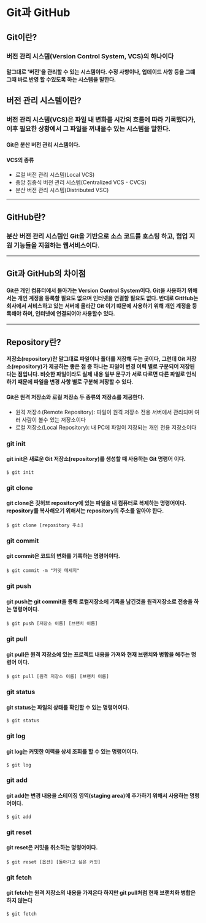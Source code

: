 # Git과 GitHub

## Git이란?

### 버전 관리 시스템(Version Control System, VCS)의 하나이다

#### 말그대로 '버전'을 관리할 수 있는 시스템이다. 수정 사항이나, 업데이드 사항 등을 그떄 그때 바로 반영 할 수있도록 하는 시스템을 말한다.

## 버전 관리 시스템이란?

### 버전 관리 시스템(VCS)은 파일 내 변화를 시간의 흐름에 따라 기록했다가, 이후 필요한 상황에서 그 파일을 꺼내올수 있는 시스템을 말한다.

#### Git은 분산 버전 관리 시스템이다.

#### VCS의 종류

- 로컬 버전 관리 시스템(Local VCS)
- 중앙 집중식 버전 관리 시스템(Centralized VCS - CVCS)
- 분산 버전 관리 시스템(Distributed VSC)
<hr>

## GitHub란?

### 분산 버전 관리 시스템인 Git을 기반으로 소스 코드를 호스팅 하고, 협업 지원 기능들을 지원하는 웹서비스이다.

<hr>

## Git과 GitHub의 차이점

#### Git은 개인 컴퓨터에서 돌아가는 Version Control System이다. Git을 사용하기 위해서는 개인 계정을 등록할 필요도 없으며 인터넷을 연결할 필요도 없다. 반대로 GitHub는 회사에서 서비스하고 있는 서버에 올라간 Git 이기 떄문에 사용하기 위해 개인 계정을 등록해야 하며, 인터넷에 연결되어야 사용할수 있다.

<hr>

## Repository란?

#### 저장소(repository)란 말그대로 파일이나 폴더를 저장해 두는 곳이다, 그런데 Git 저장소(repository)가 제공하는 좋은 점 중 하나는 파일이 변경 이력 별로 구분되어 저장된다는 점입니다. 비슷한 파일이라도 실제 내용 일부 문구가 서로 다르면 다른 파일로 인식하기 때문에 파일을 변경 사항 별로 구분해 저장할 수 있다.

#### Git은 원격 저장소와 로컬 저장소 두 종류의 저장소를 제공한다.

- 원격 저장소(Remote Repository): 파일이 원격 저장소 전용 서버에서 관리되며 여러 사람이 볼수 있는 저장소이다
- 로컬 저장소(Local Repository): 내 PC에 파일이 저장되는 개인 전용 저장소이다

### git init

#### git init은 새로운 Git 저장소(repository)를 생성할 때 사용하는 Git 명령어 이다.

```
$ git init
```

### git clone

#### git clone은 깃허브 repository에 있는 파일을 내 컴퓨터로 복제하는 명령어이다. repository를 복사해오기 위해서는 repository의 주소를 알아야 한다.

```
$ git clone [repository 주소]
```

### git commit

#### git commit은 코드의 변화를 기록하는 명령어이다.

```
$ git commit -m "커밋 메세지"
```

### git push

#### git push는 git commit을 통해 로컬저장소에 기록을 남긴것을 원격저장소로 전송을 하는 명령어이다.

```
$ git push [저장소 이름] [브랜치 이름]
```

### git pull

#### git pull은 원격 저장소에 있는 프로젝트 내용을 가져와 현재 브랜치와 병합을 해주는 명령어 이다.

```
$ git pull [원격 저장소 이름] [브랜치 이름]
```

### git status

#### git status는 파일의 상태를 확인할 수 있는 명령어이다.

```
$ git status
```

### git log

#### git log는 커밋한 이력을 상세 조회를 할 수 있는 명령어이다.

```
$ git log
```

### git add

#### git add는 변경 내용을 스테이징 영역(staging area)에 추가하기 위해서 사용하는 명령어이다.

```
$ git add
```

### git reset

#### git reset은 커밋을 취소하는 명령어이다.

```
$ git reset [옵션] [돌아가고 싶은 커밋]
```

### git fetch

#### git fetch는 원격 저장소의 내용을 가져온다 하지만 git pull처럼 현재 브랜치화 병합은 하지 않는다

```
$ git fetch
```
